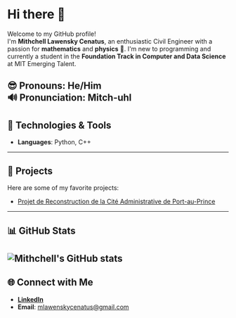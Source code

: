 # Hi there 👋

Welcome to my GitHub profile!  
I'm **Mithchell Lawensky Cenatus**, an enthusiastic Civil Engineer with a passion for **mathematics** and **physics** 🚀.
I'm new to programming and currently a student in the **Foundation Track in Computer and Data Science** at MIT Emerging Talent.

😎 **Pronouns**: He/Him  
🔊 **Pronunciation**: Mitch-uhl  
---
## 🔧 Technologies & Tools
- **Languages**: Python, C++
---
## 🚀 Projects
Here are some of my favorite projects:
- [Projet de Reconstruction de la Cité Administrative de Port-au-Prince](https://youtu.be/oUdI1pYpFEk?si=rEsiEgXVc7bbiCyy)
---
## 📊 GitHub Stats
![Mithchell's GitHub stats](https://github-readme-stats.vercel.app/api?username=mithchell509&show_icons=true&theme=radical)
---
## 🌐 Connect with Me
- **[LinkedIn](https://www.linkedin.com/in/mithchell-lawensky-cenatus-75a76b173?utm_source=share&utm_campaign=share_via&utm_content=profile&utm_medium=android_app)**  
- **Email**: mlawenskycenatus@gmail.com
